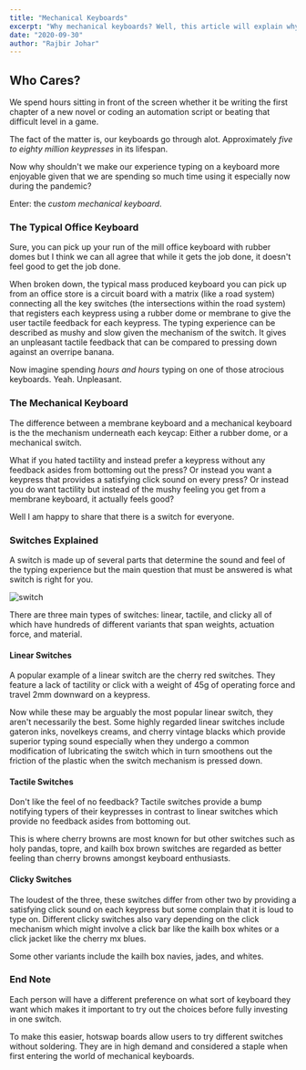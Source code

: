```yaml
---
title: "Mechanical Keyboards"
excerpt: "Why mechanical keyboards? Well, this article will explain why I believe we should invest in the most used tool in development or any work that deals with a computer."
date: "2020-09-30"
author: "Rajbir Johar"
---
```


## Who Cares?

We spend hours sitting in front of the screen whether it be writing the first chapter of a new novel or coding an automation script or beating that difficult level in a game.

The fact of the matter is, our keyboards go through alot. Approximately *five to eighty million keypresses* in its lifespan.

Now why shouldn't we make our experience typing on a keyboard more enjoyable given that we are spending so much time using it especially now during the pandemic? 

Enter: the *custom mechanical keyboard*. 

### The Typical Office Keyboard

Sure, you can pick up your run of the mill office keyboard with rubber domes but I think we can all agree that while it gets the job done, it doesn't feel good to get the job done. 

When broken down, the typical mass produced keyboard you can pick up from an office store is a circuit board with a matrix (like a road system) connecting all the key switches (the intersections within the road system) that registers each keypress using a rubber dome or membrane to give the user tactile feedback for each keypress. The typing experience can be described as mushy and slow given the mechanism of the switch. It gives an unpleasant tactile feedback that can be compared to pressing down against an overripe banana.

Now imagine spending *hours and hours* typing on one of those atrocious keyboards. Yeah. Unpleasant.

### The Mechanical Keyboard 

The difference between a membrane keyboard and a mechanical keyboard is the the mechanism underneath each keycap: Either a rubber dome, or a mechanical switch.

What if you hated tactility and instead prefer a keypress without any feedback asides from bottoming out the press? Or instead you want a keypress that provides a satisfying click sound on every press? Or instead you do want tactility but instead of the mushy feeling you get from a membrane keyboard, it actually feels good?

Well I am happy to share that there is a switch for everyone.

### Switches Explained

A switch is made up of several parts that determine the sound and feel of the typing experience but the main question that must be answered is what switch is right for you. 

![switch](/assets/switchexploded.png "Switch Patent")

There are three main types of switches: linear, tactile, and clicky all of which have hundreds of different variants that span weights, actuation force, and material. 

#### Linear Switches

A popular example of a linear switch are the cherry red switches. They feature a lack of tactility or click with a weight of 45g of operating force and travel 2mm downward on a keypress. 

Now while these may be arguably the most popular linear switch, they aren't necessarily the best. Some highly regarded linear switches include gateron inks, novelkeys creams, and cherry vintage blacks which provide superior typing sound especially when they undergo a common modification of lubricating the switch which in turn smoothens out the friction of the plastic when the switch mechanism is pressed down. 

#### Tactile Switches

Don't like the feel of no feedback? Tactile switches provide a bump notifying typers of their keypresses in contrast to linear switches which provide no feedback asides from bottoming out.

This is where cherry browns are most known for but other switches such as holy pandas, topre, and kailh box brown switches are regarded as better feeling than cherry browns amongst keyboard enthusiasts.

#### Clicky Switches

The loudest of the three, these switches differ from other two by providing a satisfying click sound on each keypress but some complain that it is loud to type on. Different clicky switches also vary depending on the click mechanism which might involve a click bar like the kailh box whites or a click jacket like the cherry mx blues.

Some other variants include the kailh box navies, jades, and whites. 


### End Note

Each person will have a different preference on what sort of keyboard they want which makes it important to try out the choices before fully investing in one switch. 

To make this easier, hotswap boards allow users to try different switches without soldering. They are in high demand and considered a staple when first entering the world of mechanical keyboards.
